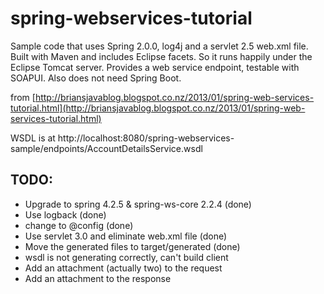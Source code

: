 spring-webservices-tutorial
==

Sample code that uses Spring 2.0.0, log4j and a servlet 2.5 web.xml file. Built with Maven and includes Eclipse facets.
So it runs happily under the Eclipse Tomcat server.
Provides a web service endpoint, testable with SOAPUI.
Also does not need Spring Boot.

from [http://briansjavablog.blogspot.co.nz/2013/01/spring-web-services-tutorial.html](http://briansjavablog.blogspot.co.nz/2013/01/spring-web-services-tutorial.html)

WSDL is at http://localhost:8080/spring-webservices-sample/endpoints/AccountDetailsService.wsdl

TODO:
--

 * Upgrade to spring 4.2.5 & spring-ws-core 2.2.4 (done)
 * Use logback (done)
 * change to @config (done)
 * Use servlet 3.0 and eliminate web.xml file (done)
 * Move the generated files to target/generated (done)
 * wsdl is not generating correctly, can't build client
 * Add an attachment (actually two) to the request
 * Add an attachment to the response
  